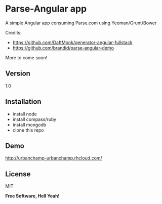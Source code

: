 Parse-Angular app
=========
A simple Angular app consuming Parse.com using Yeoman/Grunt/Bower 

Credits:
  - https://github.com/DaftMonk/generator-angular-fullstack
  - https://github.com/brandid/parse-angular-demo

More to come soon!

Version
----

1.0

Installation
--------------
* install node
* install compass/ruby
* install mongodb
* clone this repo

Demo
--------------
http://urbanchamp-urbanchamp.rhcloud.com/


License
----
MIT


**Free Software, Hell Yeah!**